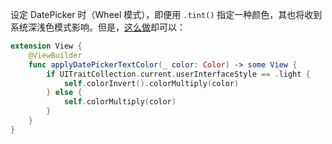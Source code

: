 设定 DatePicker 时（Wheel 模式），即便用 `.tint()` 指定一种颜色，其也将收到系统深浅色模式影响。但是，[这么做](https://swiftuirecipes.com/blog/styling-swiftui-datepicker)却可以：

```Swift
extension View {
    @ViewBuilder
    func applyDatePickerTextColor(_ color: Color) -> some View {
        if UITraitCollection.current.userInterfaceStyle == .light {
            self.colorInvert().colorMultiply(color)
        } else {
            self.colorMultiply(color)
        }
    }
}
```